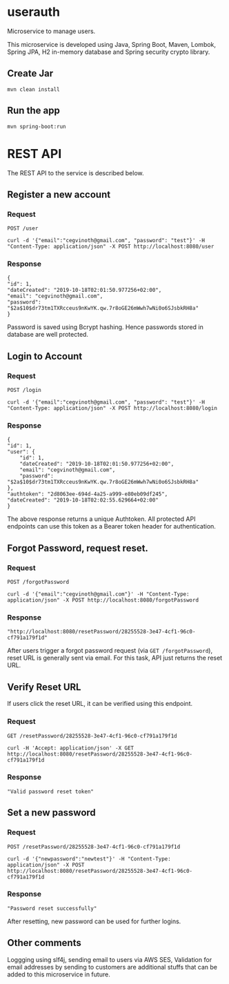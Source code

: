 # userauth
Microservice to manage users.

This microservice is developed using Java, Spring Boot, Maven, Lombok, Spring JPA, H2 in-memory database and Spring security crypto library.

## Create Jar

    mvn clean install

## Run the app

    mvn spring-boot:run

# REST API

The REST API to the service is described below.

## Register a new account

### Request

`POST /user`

    curl -d '{"email":"cegvinoth@gmail.com", "password": "test"}' -H "Content-Type: application/json" -X POST http://localhost:8080/user

### Response

    {
    "id": 1,
    "dateCreated": "2019-10-18T02:01:50.977256+02:00",
    "email": "cegvinoth@gmail.com",
    "password": "$2a$10$dr73tm1TXRcceus9nKwYK.qw.7r8oGE26mWwh7wNi0o6SJsbkRH8a"
    }

Password is saved using Bcrypt hashing. Hence passwords stored in database are well protected.
## Login to Account

### Request

`POST /login`
 
    curl -d '{"email":"cegvinoth@gmail.com", "password": "test"}' -H "Content-Type: application/json" -X POST http://localhost:8080/login

### Response

    {
    "id": 1,
    "user": {
        "id": 1,
        "dateCreated": "2019-10-18T02:01:50.977256+02:00",
        "email": "cegvinoth@gmail.com",
        "password": "$2a$10$dr73tm1TXRcceus9nKwYK.qw.7r8oGE26mWwh7wNi0o6SJsbkRH8a"
    },
    "authtoken": "2d8063ee-694d-4a25-a999-e80eb09df245",
    "dateCreated": "2019-10-18T02:02:55.629664+02:00"
    }

The above response returns a unique Authtoken. All protected API endpoints can use this token as a Bearer token header for authentication.

## Forgot Password, request reset.

### Request

`POST /forgotPassword`

    curl -d '{"email":"cegvinoth@gmail.com"}' -H "Content-Type: application/json" -X POST http://localhost:8080/forgotPassword

### Response

    "http://localhost:8080/resetPassword/28255528-3e47-4cf1-96c0-cf791a179f1d"

After users trigger a forgot password request (via `GET /forgotPassword`), reset URL is generally sent via email. For this task, API just returns the reset URL.

## Verify Reset URL

If users click the reset URL, it can be verified using this endpoint.

### Request

`GET /resetPassword/28255528-3e47-4cf1-96c0-cf791a179f1d`

    curl -H 'Accept: application/json' -X GET http://localhost:8080/resetPassword/28255528-3e47-4cf1-96c0-cf791a179f1d

### Response

    "Valid password reset token"

## Set a new password

### Request

`POST /resetPassword/28255528-3e47-4cf1-96c0-cf791a179f1d`

    curl -d '{"newpassword":"newtest"}' -H "Content-Type: application/json" -X POST http://localhost:8080/resetPassword/28255528-3e47-4cf1-96c0-cf791a179f1d

### Response

    "Password reset successfully"

After resetting, new password can be used for further logins.



## Other comments

Loggging using slf4j, sending email to users via AWS SES, Validation for email addresses by sending to customers are additional stuffs that can be added to this microservice in future. 
